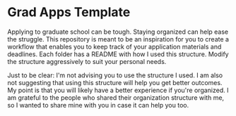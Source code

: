 # Grad Apps Template

Applying to graduate school can be tough.
Staying organized can help ease the struggle.
This repository is meant to be an inspiration for you to create a workflow that enables you to keep track of your application materials and deadlines.
Each folder has a README with how I used this structure.
Modify the structure aggressively to suit your personal needs.

Just to be clear: I'm not advising you to use the structure I used.
I am also not suggesting that using this structure will help you get better outcomes.
My point is that you will likely have a better experience if you're organized.
I am grateful to the people who shared their organization structure with me, so I wanted to share mine with you in case it can help you too.
